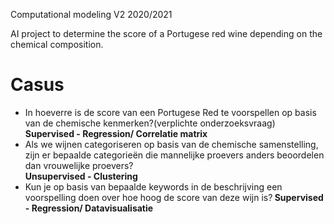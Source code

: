 Computational modeling V2 2020/2021

AI project to determine the score of a Portugese red wine depending on the chemical composition.

<h1>Casus</h1>
<ul>
    <li>In hoeverre is de score van een Portugese Red te voorspellen op basis van de chemische kenmerken?(verplichte onderzoeksvraag) <b>Supervised - Regression/  Correlatie matrix</b></li>
    <li> Als we wijnen categoriseren op basis van de chemische samenstelling, zijn er bepaalde categorieën die mannelijke proevers anders beoordelen dan vrouwelijke proevers?</li><b>Unsupervised - Clustering</b>
    <li> Kun je op basis van bepaalde keywords in de beschrijving een voorspelling doen over hoe hoog de score van deze wijn is?<b> Supervised - Regression/ Datavisualisatie</b></li>
</ul>
